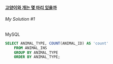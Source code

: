 #### [고양이와 개는 몇 마리 있을까](https://programmers.co.kr/learn/courses/30/lessons/59040)


###### My Solution #1

MySQL
```sql
SELECT ANIMAL_TYPE, COUNT(ANIMAL_ID) AS 'count'
    FROM ANIMAL_INS
    GROUP BY ANIMAL_TYPE
    ORDER BY ANIMAL_TYPE;
```

